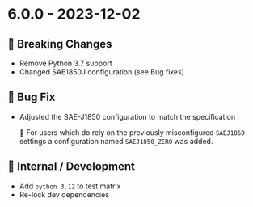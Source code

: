 # 6.0.0 - 2023-12-02 

## 🚨️ Breaking Changes

* Remove Python 3.7 support
* Changed SAE1850J configuration (see Bug fixes)
 
## 🐞 Bug Fix
* Adjusted the SAE-J1850 configuration to match the specification
    
    🚨️ For users which do rely on the previously misconfigured `SAEJ1850` settings a configuration named `SAEJ1850_ZERO` was added.


## 🔩  Internal / Development
* Add `python 3.12` to test matrix
* Re-lock dev dependencies

